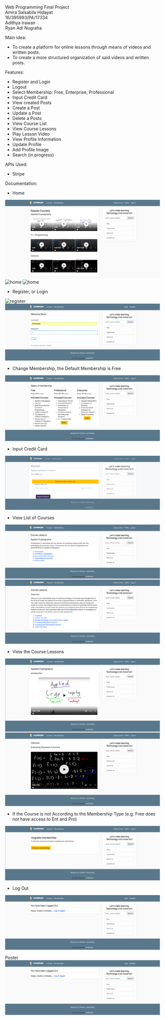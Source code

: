 Web Programming Final Project <br>
Amira Salsabila Hidayat <br>
16/395993/PA/17334 <br>
Adithya Irawan <br>
Ryan Adi Nugraha <br>

Main idea:
- To create a platform for online lessons through means of videos and written posts.
- To create a more structured organization of said videos and written posts.

Features:
- Register and Login
- Logout
- Select Membership: Free, Enterprise, Professional
- Input Credit Card
- View created Posts
- Create a Post 
- Update a Post
- Delete a Posts
- View Course List
- View Course Lessons
- Play Lesson Video
- View Profile Information
- Update Profile
- Add Profile Image
- Search (in progress)

APIs Used:
- Stripe

Documentation:

- Home 
<img src="/documentation/home1.png" alt="home">
<img src="/documentation/home2 .png" alt="home">
<img src="/documentation/home3 .png" alt="home">

- Register, or Login
<img src="/documentation/register .png" alt="register">
<img src="/documentation/Login.png" alt="login">

- Change Membership, the Default Membership is Free
<img src="/documentation/SelectMembership.png" alt="membership">

- Input Credit Card
<img src="/documentation/InputCard.png" alt="inputcard">

- View List of Courses
<img src="/documentation/Course1.png" alt="course">
<img src="/documentation/Course2.png" alt="course">

- View the Course Lessons
<img src="/documentation/Lesson1.png" alt="lesson">
<img src="/documentation/Lesson2.png" alt="lesson">

- If the Course is not According to the Membership Type (e.g. Free does not have access to Ent and Pro)
<img src="/documentation/Lesson3.png" alt="lesson">

- Log Out
<img src="/documentation/logout.png" alt="logout">

Poster
<img src="/documentation/logout.png" alt="logout">
